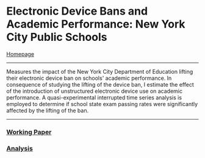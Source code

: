 # Electronic Device Bans and Academic Performance: New York City Public Schools
[Homepage](https://ethan-wit.github.io)

---

Measures the impact of the New York City Department of Education lifting their electronic device ban on schools' academic performance. In consequence of studying the lifting of the device ban, I estimate the effect of the introduction of unstructured electronic device use on academic performance. A quasi-experimental interrupted time series analysis is employed to determine if school state exam passing rates were significantly affected by the lifting of the ban.

---

### [Working Paper](https://ethan-wit.github.io/Ethan%20Witkowski%20Final%20Paper%20PDF.pdf)

### [Analysis](https://ethan-wit.github.io/EDB_AP_NYC.html)
